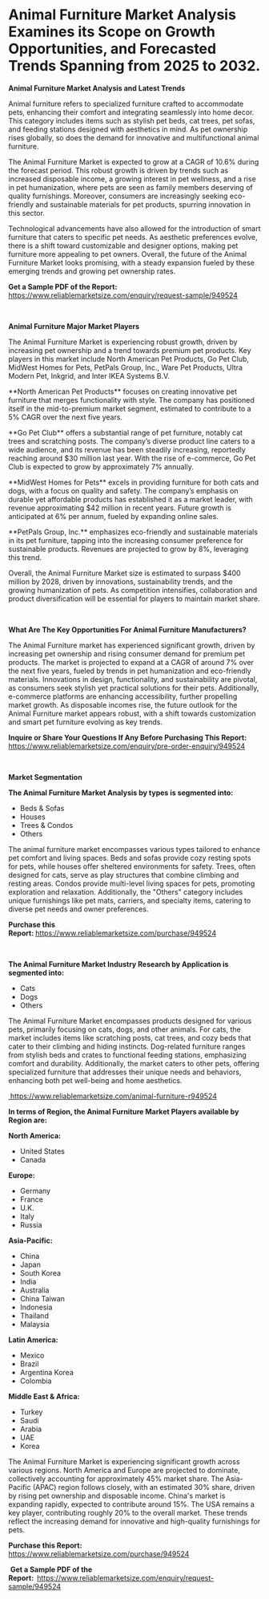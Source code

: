 <p><h1>Animal Furniture Market Analysis Examines its Scope on Growth Opportunities, and Forecasted Trends Spanning from 2025 to 2032.</h1></p><p><strong>Animal Furniture Market Analysis and Latest Trends</strong></p>
<p><p>Animal furniture refers to specialized furniture crafted to accommodate pets, enhancing their comfort and integrating seamlessly into home decor. This category includes items such as stylish pet beds, cat trees, pet sofas, and feeding stations designed with aesthetics in mind. As pet ownership rises globally, so does the demand for innovative and multifunctional animal furniture.</p><p>The Animal Furniture Market is expected to grow at a CAGR of 10.6% during the forecast period. This robust growth is driven by trends such as increased disposable income, a growing interest in pet wellness, and a rise in pet humanization, where pets are seen as family members deserving of quality furnishings. Moreover, consumers are increasingly seeking eco-friendly and sustainable materials for pet products, spurring innovation in this sector. </p><p>Technological advancements have also allowed for the introduction of smart furniture that caters to specific pet needs. As aesthetic preferences evolve, there is a shift toward customizable and designer options, making pet furniture more appealing to pet owners. Overall, the future of the Animal Furniture Market looks promising, with a steady expansion fueled by these emerging trends and growing pet ownership rates.</p></p>
<p><strong>Get a Sample PDF of the Report:&nbsp;</strong> <a href="https://www.reliablemarketsize.com/enquiry/request-sample/949524?utm_campaign=3272&utm_medium=2&utm_source=Github&utm_content=ia&utm_term=18042025&utm_id=animal-furniture">https://www.reliablemarketsize.com/enquiry/request-sample/949524</a></p>
<p>&nbsp;</p>
<p><strong>Animal Furniture Major Market Players</strong></p>
<p><p>The Animal Furniture Market is experiencing robust growth, driven by increasing pet ownership and a trend towards premium pet products. Key players in this market include North American Pet Products, Go Pet Club, MidWest Homes for Pets, PetPals Group, Inc., Ware Pet Products, Ultra Modern Pet, Inkgrid, and Inter IKEA Systems B.V.</p><p>**North American Pet Products** focuses on creating innovative pet furniture that merges functionality with style. The company has positioned itself in the mid-to-premium market segment, estimated to contribute to a 5% CAGR over the next five years.</p><p>**Go Pet Club** offers a substantial range of pet furniture, notably cat trees and scratching posts. The company’s diverse product line caters to a wide audience, and its revenue has been steadily increasing, reportedly reaching around $30 million last year. With the rise of e-commerce, Go Pet Club is expected to grow by approximately 7% annually.</p><p>**MidWest Homes for Pets** excels in providing furniture for both cats and dogs, with a focus on quality and safety. The company’s emphasis on durable yet affordable products has established it as a market leader, with revenue approximating $42 million in recent years. Future growth is anticipated at 6% per annum, fueled by expanding online sales.</p><p>**PetPals Group, Inc.** emphasizes eco-friendly and sustainable materials in its pet furniture, tapping into the increasing consumer preference for sustainable products. Revenues are projected to grow by 8%, leveraging this trend.</p><p>Overall, the Animal Furniture Market size is estimated to surpass $400 million by 2028, driven by innovations, sustainability trends, and the growing humanization of pets. As competition intensifies, collaboration and product diversification will be essential for players to maintain market share.</p></p>
<p>&nbsp;</p>
<p><strong>What Are The Key Opportunities For Animal Furniture Manufacturers?</strong></p>
<p><p>The Animal Furniture market has experienced significant growth, driven by increasing pet ownership and rising consumer demand for premium pet products. The market is projected to expand at a CAGR of around 7% over the next five years, fueled by trends in pet humanization and eco-friendly materials. Innovations in design, functionality, and sustainability are pivotal, as consumers seek stylish yet practical solutions for their pets. Additionally, e-commerce platforms are enhancing accessibility, further propelling market growth. As disposable incomes rise, the future outlook for the Animal Furniture market appears robust, with a shift towards customization and smart pet furniture evolving as key trends.</p></p>
<p><strong>Inquire or Share Your Questions If Any Before Purchasing This Report:</strong> <a href="https://www.reliablemarketsize.com/enquiry/pre-order-enquiry/949524?utm_campaign=3272&utm_medium=2&utm_source=Github&utm_content=ia&utm_term=18042025&utm_id=animal-furniture">https://www.reliablemarketsize.com/enquiry/pre-order-enquiry/949524</a></p>
<p>&nbsp;</p>
<p><strong>Market Segmentation</strong></p>
<p><strong>The Animal Furniture Market Analysis by types is segmented into:</strong></p>
<p><ul><li>Beds & Sofas</li><li>Houses</li><li>Trees & Condos</li><li>Others</li></ul></p>
<p><p>The animal furniture market encompasses various types tailored to enhance pet comfort and living spaces. Beds and sofas provide cozy resting spots for pets, while houses offer sheltered environments for safety. Trees, often designed for cats, serve as play structures that combine climbing and resting areas. Condos provide multi-level living spaces for pets, promoting exploration and relaxation. Additionally, the "Others" category includes unique furnishings like pet mats, carriers, and specialty items, catering to diverse pet needs and owner preferences.</p></p>
<p><strong>Purchase this Report:&nbsp;</strong><a href="https://www.reliablemarketsize.com/purchase/949524?utm_campaign=3272&utm_medium=2&utm_source=Github&utm_content=ia&utm_term=18042025&utm_id=animal-furniture">https://www.reliablemarketsize.com/purchase/949524</a></p>
<p>&nbsp;</p>
<p><strong>The Animal Furniture Market Industry Research by Application is segmented into:</strong></p>
<p><ul><li>Cats</li><li>Dogs</li><li>Others</li></ul></p>
<p><p>The Animal Furniture Market encompasses products designed for various pets, primarily focusing on cats, dogs, and other animals. For cats, the market includes items like scratching posts, cat trees, and cozy beds that cater to their climbing and hiding instincts. Dog-related furniture ranges from stylish beds and crates to functional feeding stations, emphasizing comfort and durability. Additionally, the market caters to other pets, offering specialized furniture that addresses their unique needs and behaviors, enhancing both pet well-being and home aesthetics.</p></p>
<p><a href="https://www.reliablemarketsize.com/animal-furniture-r949524?utm_campaign=3272&utm_medium=2&utm_source=Github&utm_content=ia&utm_term=18042025&utm_id=animal-furniture">&nbsp;https://www.reliablemarketsize.com/animal-furniture-r949524</a></p>
<p><strong>In terms of Region, the Animal Furniture Market Players available by Region are:</strong></p>
<p>
    <p> <strong> North America: </strong>
        <ul>
            <li>United States</li>
            <li>Canada</li>
        </ul>
        </p> 
    <p> <strong> Europe: </strong>
        <ul>
            <li>Germany</li>
            <li>France</li>
            <li>U.K.</li>
            <li>Italy</li>
            <li>Russia</li>
        </ul>
        </p> 
    <p> <strong> Asia-Pacific: </strong>
        <ul>
            <li>China</li>
            <li>Japan</li>
            <li>South Korea</li>
            <li>India</li>
            <li>Australia</li>
            <li>China Taiwan</li>
            <li>Indonesia</li>
            <li>Thailand</li>
            <li>Malaysia</li>
        </ul>
        </p> 
    <p> <strong> Latin America: </strong>
        <ul>
            <li>Mexico</li>
            <li>Brazil</li>
            <li>Argentina Korea</li>
            <li>Colombia</li>
        </ul>
        </p> 
    <p> <strong> Middle East & Africa: </strong>
        <ul>
            <li>Turkey</li>
            <li>Saudi</li>
            <li>Arabia</li>
            <li>UAE</li>
            <li>Korea</li>
        </ul>
    </p>
    </p>
<p><p>The Animal Furniture Market is experiencing significant growth across various regions. North America and Europe are projected to dominate, collectively accounting for approximately 45% market share. The Asia-Pacific (APAC) region follows closely, with an estimated 30% share, driven by rising pet ownership and disposable income. China's market is expanding rapidly, expected to contribute around 15%. The USA remains a key player, contributing roughly 20% to the overall market. These trends reflect the increasing demand for innovative and high-quality furnishings for pets.</p></p>
<p><strong>Purchase this Report: </strong><a href="https://www.reliablemarketsize.com/purchase/949524?utm_campaign=3272&utm_medium=2&utm_source=Github&utm_content=ia&utm_term=18042025&utm_id=animal-furniture">https://www.reliablemarketsize.com/purchase/949524</a></p>
<p>&nbsp;<strong>Get a Sample PDF of the Report:&nbsp;&nbsp;</strong><a href="https://www.reliablemarketsize.com/enquiry/request-sample/949524?utm_campaign=3272&utm_medium=2&utm_source=Github&utm_content=ia&utm_term=18042025&utm_id=animal-furniture">https://www.reliablemarketsize.com/enquiry/request-sample/949524</a></p>
<p><strong></strong></p>
<p><p></p><p></p><p></p></p>